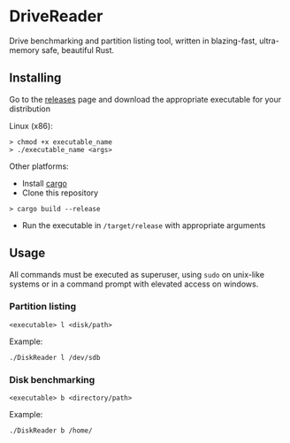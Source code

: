 # DriveReader

Drive benchmarking and partition listing tool, written in blazing-fast, ultra-memory safe, beautiful Rust.

## Installing

Go to the [releases](https://github.com/IDoEverything/DriveReader/releases) page and download the appropriate executable for your distribution

Linux (x86):

```
> chmod +x executable_name
> ./executable_name <args>
```

Other platforms:

* Install [cargo](https://doc.rust-lang.org/cargo/)
* Clone this repository
```
> cargo build --release    
```
* Run the executable in `/target/release` with appropriate arguments

## Usage

All commands must be executed as superuser, using `sudo` on unix-like systems or in a command prompt with elevated access on windows.

### Partition listing

```
<executable> l <disk/path>
```

Example:

```
./DiskReader l /dev/sdb
```

### Disk benchmarking

```
<executable> b <directory/path>
```

Example:

```
./DiskReader b /home/
```